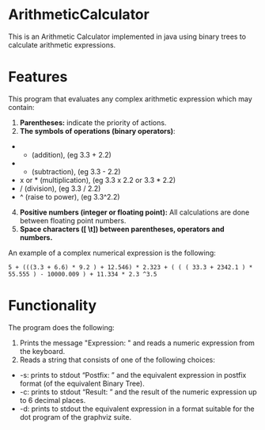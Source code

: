 # ArithmeticCalculator

This is an Arithmetic Calculator implemented in java using binary trees to calculate arithmetic expressions.

# Features 

This program  that evaluates any complex arithmetic expression which may contain:
1. **Parentheses:** indicate the priority of actions.
2. **The symbols of operations (binary operators)**:
 -  + (addition), (eg 3.3 + 2.2)
 -  - (subtraction), (eg 3.3 - 2.2)
 -  x or * (multiplication), (eg 3.3 x 2.2 or 3.3 * 2.2)
 -  / (division), (eg 3.3 / 2.2)
 -  ^ (raise to power), (eg 3.3^2.2)
4. **Positive numbers (integer or floating point):** All calculations are done
between floating point numbers.
5. **Space characters ([ \t]) between parentheses, operators and numbers.**

An example of a complex numerical expression is the following:

```
5 + (((3.3 + 6.6) * 9.2 ) + 12.546) * 2.323 + ( ( ( 33.3 + 2342.1 ) * 55.555 ) - 10000.009 ) + 11.334 * 2.3 ^3.5
```

# Functionality

The program does the following:

1. Prints the message "Expression: " and reads a numeric expression from the
keyboard. 
2. Reads a string that consists of one of the following choices:
 - -s: prints to stdout “Postfix: ” and the equivalent expression in postfix format (of the equivalent Binary Tree).
 - -c: prints to stdout “Result: ” and the result of the numeric expression up to 6 decimal places.
 - -d: prints to stdout the equivalent expression in a format suitable for the dot program of the graphviz suite.
